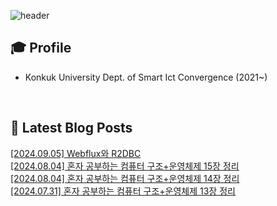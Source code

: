 
![header](https://capsule-render.vercel.app/api?type=waving&color=auto&height=220&section=header&text=Minu%20Kim&fontSize=60&animation=fadeIn&fontAlignY=38&descAlignY=51&descAlign=62)

## 🎓 Profile
- Konkuk University Dept. of Smart Ict Convergence (2021~)

<br>

## 📕 Latest Blog Posts     

<a href ="https://kminu.tistory.com/206"> [2024.09.05] Webflux와 R2DBC </a> <br><a href ="https://kminu.tistory.com/205"> [2024.08.04] 혼자 공부하는 컴퓨터 구조+운영체제 15장 정리 </a> <br><a href ="https://kminu.tistory.com/204"> [2024.08.04] 혼자 공부하는 컴퓨터 구조+운영체제 14장 정리 </a> <br><a href ="https://kminu.tistory.com/203"> [2024.07.31] 혼자 공부하는 컴퓨터 구조+운영체제 13장 정리 </a> <br>